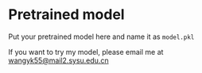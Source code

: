 # Pretrained model

Put your pretrained model here and name it as `model.pkl`

If you want to try my model, please email me at wangyk55@mail2.sysu.edu.cn

